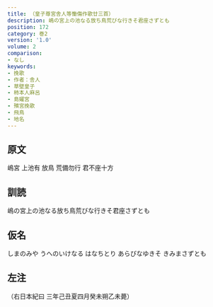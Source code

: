 ```yaml
---
title: （皇子尊宮舎人等慟傷作歌廿三首）
description: 嶋の宮上の池なる放ち鳥荒びな行きそ君座さずとも
position: 172
category: 巻2
version: '1.0'
volume: 2
comparison:
- なし
keywords:
- 挽歌
- 作者：舎人
- 草壁皇子
- 柿本人麻呂
- 島嬥宮
- 殯宮挽歌
- 飛鳥
- 地名
---
```


## 原文

嶋宮 上池有 放鳥 荒備勿行 君不座十方

## 訓読

嶋の宮上の池なる放ち鳥荒びな行きそ君座さずとも

## 仮名

しまのみや うへのいけなる はなちとり あらびなゆきそ きみまさずとも

## 左注

（右日本紀曰 三年己丑夏四月癸未朔乙未薨）
